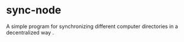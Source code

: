 # sync-node
A simple program for synchronizing different computer directories in a decentralized way .
